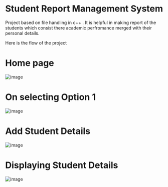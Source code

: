 # Student Report Management System
Project based on file handling in c++ . It is helpful in making report of the students which consist there academic perfromance merged with their personal details.

Here is the flow of the project 

# Home page
![image](https://github.com/Amarpreet-singh07/student_report_management_system/assets/82379468/f9ad4e27-534a-4662-9e8f-62c2644f9583)

# On selecting Option 1
![image](https://github.com/Amarpreet-singh07/student_report_management_system/assets/82379468/ff08a121-61c6-4c81-aaf5-4445991aa44f)

# Add Student Details
![image](https://github.com/Amarpreet-singh07/student_report_management_system/assets/82379468/cd329235-b44a-4121-8cbd-d031f145d2fa)

# Displaying Student Details

![image](https://github.com/Amarpreet-singh07/student_report_management_system/assets/82379468/fa8668d0-077d-4a43-a4a5-019cc7d112cb)




